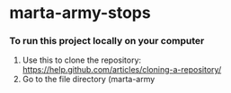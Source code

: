 # marta-army-stops

### To run this project locally on your computer

1. Use this to clone the repository: https://help.github.com/articles/cloning-a-repository/
2. Go to the file directory (marta-army 
